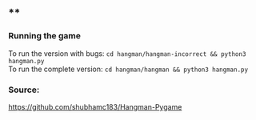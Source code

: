 ## **
### **Running the game**
To run the version with bugs: `cd hangman/hangman-incorrect && python3 hangman.py` <br>
To run the complete version: `cd hangman/hangman && python3 hangman.py`


### Source: 
https://github.com/shubhamc183/Hangman-Pygame
